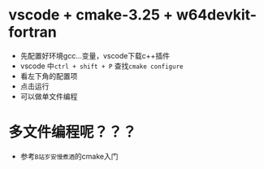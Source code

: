# vscode + cmake-3.25 + w64devkit-fortran
- 先配置好环境gcc...变量，vscode下载c++插件
- vscode 中`ctrl + shift + P` 查找`cmake configure`
- 看左下角的配置项
- 点击运行
- 可以做单文件编程
# 多文件编程呢？？？
- 参考`B站岁安慢煮酒`的cmake入门
